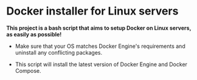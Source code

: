 # Docker installer for Linux servers

**This project is a bash script that aims to setup Docker on Linux servers, as easily as possible!**

- Make sure that your OS matches Docker Engine's requirements and uninstall any conflicting packages.

- This script will install the latest version of Docker Engine and Docker Compose.
